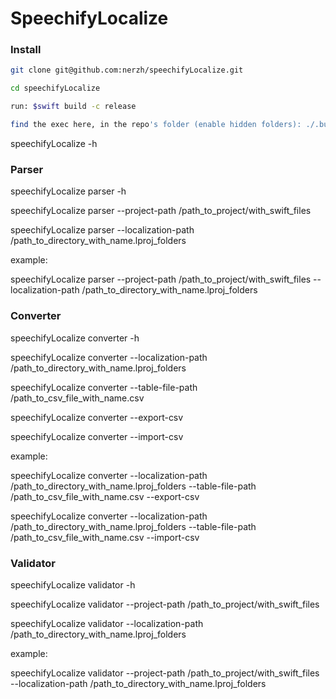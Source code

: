 # SpeechifyLocalize

### Install

```bash
git clone git@github.com:nerzh/speechifyLocalize.git

cd speechifyLocalize

run: $swift build -c release

find the exec here, in the repo's folder (enable hidden folders): ./.build/arm64-apple-macosx/release/speechifyLocalize
```


speechifyLocalize -h

### Parser
speechifyLocalize parser -h

speechifyLocalize parser --project-path  /path_to_project/with_swift_files

speechifyLocalize parser --localization-path  /path_to_directory_with_name.lproj_folders

example:

speechifyLocalize parser --project-path  /path_to_project/with_swift_files --localization-path /path_to_directory_with_name.lproj_folders 
### Converter

speechifyLocalize converter -h

speechifyLocalize converter --localization-path /path_to_directory_with_name.lproj_folders

speechifyLocalize converter --table-file-path /path_to_csv_file_with_name.csv

speechifyLocalize converter --export-csv

speechifyLocalize converter --import-csv

example:

speechifyLocalize converter --localization-path /path_to_directory_with_name.lproj_folders --table-file-path /path_to_csv_file_with_name.csv --export-csv

speechifyLocalize converter --localization-path /path_to_directory_with_name.lproj_folders --table-file-path /path_to_csv_file_with_name.csv --import-csv


### Validator

speechifyLocalize validator -h

speechifyLocalize validator --project-path  /path_to_project/with_swift_files

speechifyLocalize validator --localization-path /path_to_directory_with_name.lproj_folders

example:

speechifyLocalize validator --project-path /path_to_project/with_swift_files --localization-path /path_to_directory_with_name.lproj_folders 
